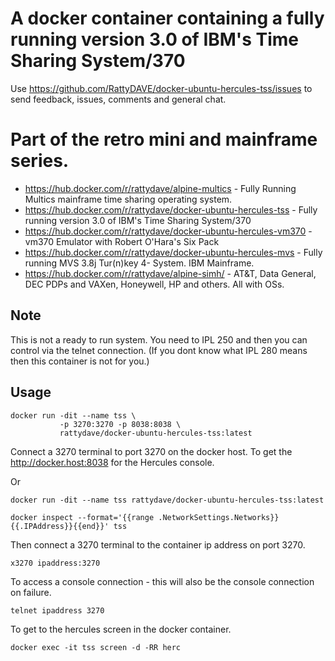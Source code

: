 # A docker container containing a fully running version 3.0 of IBM's Time Sharing System/370

Use https://github.com/RattyDAVE/docker-ubuntu-hercules-tss/issues to send feedback, issues, comments and general chat.

# Part of the retro mini and mainframe series.

* https://hub.docker.com/r/rattydave/alpine-multics - Fully Running Multics mainframe time sharing operating system.
* https://hub.docker.com/r/rattydave/docker-ubuntu-hercules-tss - Fully running version 3.0 of IBM's Time Sharing System/370
* https://hub.docker.com/r/rattydave/docker-ubuntu-hercules-vm370 - vm370 Emulator with Robert O'Hara's Six Pack
* https://hub.docker.com/r/rattydave/docker-ubuntu-hercules-mvs - Fully running MVS 3.8j Tur(n)key 4- System. IBM Mainframe.
* https://hub.docker.com/r/rattydave/alpine-simh/ - AT&T, Data General, DEC PDPs and VAXen, Honeywell, HP and others. All with OSs. 


## Note

This is not a ready to run system. You need to IPL 250 and then you can control via the telnet connection. (If you dont know what IPL 280 means then this container is not for you.)

## Usage

```
docker run -dit --name tss \
           -p 3270:3270 -p 8038:8038 \
           rattydave/docker-ubuntu-hercules-tss:latest
```

Connect a 3270 terminal to port 3270 on the docker host.
To get the http://docker.host:8038 for the Hercules console.

Or

```
docker run -dit --name tss rattydave/docker-ubuntu-hercules-tss:latest

docker inspect --format='{{range .NetworkSettings.Networks}}{{.IPAddress}}{{end}}' tss
```

Then connect a 3270 terminal to the container ip address on port 3270.

```
x3270 ipaddress:3270
```

To access a console connection - this will also be the console connection on failure.

```
telnet ipaddress 3270
```

To get to the hercules screen in the docker container.

```
docker exec -it tss screen -d -RR herc
```
